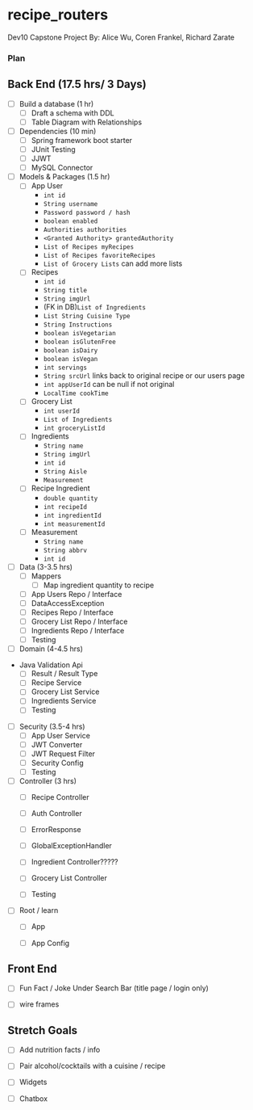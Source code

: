 # recipe_routers
Dev10 Capstone Project
By: Alice Wu, Coren Frankel, Richard Zarate

### Plan

## Back End (17.5 hrs/ 3 Days)
* [ ] Build a database (1 hr)
    * [ ] Draft a schema with DDL
    * [ ] Table Diagram with Relationships

* [ ] Dependencies (10 min)
    * [ ] Spring framework boot starter
    * [ ] JUnit Testing
    * [ ] JJWT 
    * [ ] MySQL Connector

* [ ] Models & Packages (1.5 hr)
    * [ ] App User
        * `int id`
        * `String username`
        * `Password password / hash`
        * `boolean enabled`
        * `Authorities authorities`
        * `<Granted Authority> grantedAuthority`
        * `List of Recipes myRecipes`
        * `List of Recipes favoriteRecipes`
        * `List of Grocery Lists` can add more lists
    * [ ] Recipes
        * `int id`
        * `String title`
        * `String imgUrl`
        * (FK in DB)`List of Ingredients`
        * `List String Cuisine Type`
        * `String Instructions`
        * `boolean isVegetarian`
        * `boolean isGlutenFree`
        * `boolean isDairy`
        * `boolean isVegan`
        * `int servings`
        * `String srcUrl` links back to original recipe or our users page
        * `int appUserId` can be null if not original
        * `LocalTime cookTime`
    * [ ] Grocery List
        * `int userId`
        * `List of Ingredients`
        * `int groceryListId`
    * [ ] Ingredients
        * `String name`
        * `String imgUrl`
        * `int id`
        * `String Aisle`
        * `Measurement`
    * [ ] Recipe Ingredient
        * `double quantity`
        * `int recipeId`
        * `int ingredientId`
        * `int measurementId`
    * [ ] Measurement
        * `String name`
        * `String abbrv`
        * `int id`

* [ ] Data (3-3.5 hrs)
    * [ ] Mappers
        * [ ] Map ingredient quantity to recipe
    * [ ] App Users Repo / Interface
    * [ ] DataAccessException
    * [ ] Recipes Repo / Interface   
    * [ ] Grocery List Repo / Interface
    * [ ] Ingredients Repo / Interface
    * [ ] Testing

* [ ] Domain (4-4.5 hrs)
* Java Validation Api
    * [ ] Result / Result Type 
    * [ ] Recipe Service
    * [ ] Grocery List Service
    * [ ] Ingredients Service
    * [ ] Testing

* [ ] Security (3.5-4 hrs)
    * [ ] App User Service
    * [ ] JWT Converter
    * [ ] JWT Request Filter
    * [ ] Security Config
    * [ ] Testing

* [ ] Controller (3 hrs)
    * [ ] Recipe Controller
    * [ ] Auth Controller
    * [ ] ErrorResponse
    * [ ] GlobalExceptionHandler
    * [ ] Ingredient Controller?????
    * [ ] Grocery List Controller
    * [ ] Testing


* [ ] Root / learn
    * [ ] App
    * [ ] App Config



 ## Front End
* [ ] Fun Fact / Joke Under Search Bar (title page / login only)
* [ ] wire frames



## Stretch Goals
* [ ] Add nutrition facts / info
* [ ] Pair alcohol/cocktails with a cuisine / recipe
* [ ] Widgets 
* [ ] Chatbox


